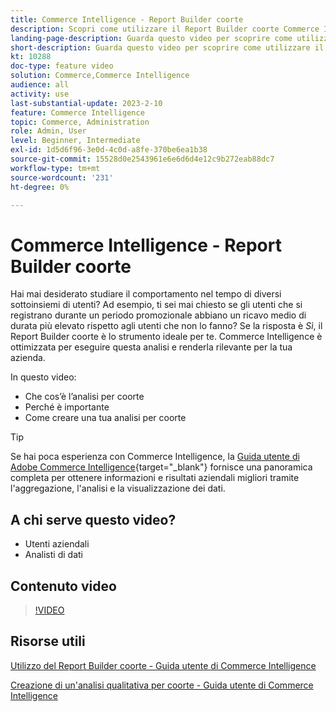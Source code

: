 ```yaml
---
title: Commerce Intelligence - Report Builder coorte
description: Scopri come utilizzare il Report Builder coorte Commerce Intelligence per creare report e analisi ottimizzati per la tua azienda.
landing-page-description: Guarda questo video per scoprire come utilizzare il Report Builder coorte Commerce Intelligence per creare report e analisi ottimizzati per la tua azienda.
short-description: Guarda questo video per scoprire come utilizzare il Report Builder coorte Commerce Intelligence per creare report e analisi ottimizzati per la tua azienda.
kt: 10288
doc-type: feature video
solution: Commerce,Commerce Intelligence
audience: all
activity: use
last-substantial-update: 2023-2-10
feature: Commerce Intelligence
topic: Commerce, Administration
role: Admin, User
level: Beginner, Intermediate
exl-id: 1d5d6f96-3e0d-4c0d-a8fe-370be6ea1b38
source-git-commit: 15528d0e2543961e6e6d6d4e12c9b272eab88dc7
workflow-type: tm+mt
source-wordcount: '231'
ht-degree: 0%

---
```


# Commerce Intelligence - Report Builder coorte

Hai mai desiderato studiare il comportamento nel tempo di diversi sottoinsiemi di utenti? Ad esempio, ti sei mai chiesto se gli utenti che si registrano durante un periodo promozionale abbiano un ricavo medio di durata più elevato rispetto agli utenti che non lo fanno? Se la risposta è _Sì_, il Report Builder coorte è lo strumento ideale per te. Commerce Intelligence è ottimizzata per eseguire questa analisi e renderla rilevante per la tua azienda.

In questo video:

- Che cos’è l’analisi per coorte
- Perché è importante
- Come creare una tua analisi per coorte

>[!TIP]
>
>Se hai poca esperienza con Commerce Intelligence, la [Guida utente di Adobe Commerce Intelligence](https://experienceleague.adobe.com/docs/commerce-business-intelligence/mbi/guide-overview.html){target="_blank"} fornisce una panoramica completa per ottenere informazioni e risultati aziendali migliori tramite l&#39;aggregazione, l&#39;analisi e la visualizzazione dei dati.

## A chi serve questo video?

- Utenti aziendali
- Analisti di dati

## Contenuto video

>[!VIDEO](https://video.tv.adobe.com/v/342407?quality=12&learn=on)

## Risorse utili

[Utilizzo del Report Builder coorte - Guida utente di Commerce Intelligence](https://experienceleague.adobe.com/docs/commerce-business-intelligence/mbi/analyze/sql/cohort-rpt-bldr.html)

[Creazione di un&#39;analisi qualitativa per coorte - Guida utente di Commerce Intelligence](https://experienceleague.adobe.com/docs/commerce-business-intelligence/mbi/analyze/sql/create-qual-cohort-analysis.html)
